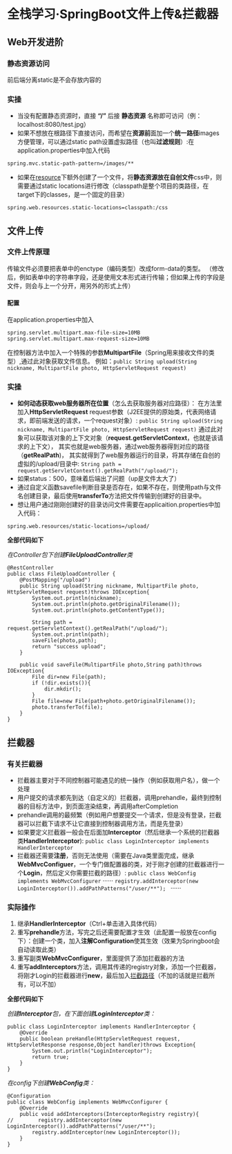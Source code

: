 # 全栈学习·SpringBoot文件上传&拦截器

## Web开发进阶
### 静态资源访问
前后端分离static是不会存放内容的
### 实操
- 当没有配置静态资源时，直接 **“/”** 后接 **静态资源** 名称即可访问（例：localhost:8080/test.jpg）
- 如果不想放在根路径下直接访问，而希望在**资源前**面加一个**统一路径**images方便管理，可以通过static path设置虚拟路径（也叫**过滤规则**）:在application.properties中加入代码
```
spring.mvc.static-path-pattern=/images/**
```
- 如果在<u>resource</u>下额外创建了一个文件，将**静态资源放在自创文件**css中，则需要通过static locations进行修改（classpath是整个项目的类路径，在target下的classes，是一个固定的目录）
```
spring.web.resources.static-locations=classpath:/css
```
## 文件上传
### 文件上传原理
传输文件必须要把表单中的enctype（编码类型）改成form-data的类型。
（修改后，例如表单中的字符串字段，还是使用文本形式进行传输；但如果上传的字段是文件，则会与上一个分开，用另外的形式上传）
#### 配置
在application.properties中加入
```
spring.servlet.multipart.max-file-size=10MB
spring.servlet.multipart.max-request-size=10MB
```
在控制器方法中加入一个特殊的参数**MultipartFile**（Spring用来接收文件的类型）,通过此对象获取文件信息。
例如：``` public String upload(String nickname, MultipartFile photo, HttpServletRequest request) ```
### 实操
- **如何动态获取web服务器所在位置**（怎么去获取服务器对应路径）：
  在方法里加入**HttpServletRequest** request参数（J2EE提供的原始类，代表网络请求，即前端发送的请求，一个request对象）: ```public String upload(String nickname, MultipartFile photo, HttpServletRequest request)```
  通过此对象可以获取该对象的上下文对象（**request.getServletContext**，也就是该请求的上下文），
  其实也就是web服务器，通过web服务器得到对应的路径（**getRealPath**)，
  其实就得到了web服务器运行的目录，将其存储在自创的虚拟的/upload/目录中:
  ``` String path = request.getServletContext().getRealPath("/upload/"); ```
- 如果status：500，意味着后端出了问题（up是文件太大了）
- 通过自定义函数savefile判断目录是否存在，如果不存在，则使用path与文件名创建目录，最后使用**transferTo**方法把文件传输到创建好的目录中。
- 想让用户通过刚刚创建好的目录访问文件需要在applicaition.properties中加入代码：
```
spring.web.resources/static-locations=/upload/ 
```
**全部代码如下**

*在Controller包下创建**FileUploadController**类*

```
@RestController
public class FileUploadController {
    @PostMapping("/upload")
    public String upload(String nickname, MultipartFile photo, HttpServletRequest request)throws IOException{
        System.out.println(nickname);
        System.out.println(photo.getOriginalFilename());
        System.out.println(photo.getContentType());

        String path = request.getServletContext().getRealPath("/upload/");
        System.out.println(path);
        saveFile(photo,path);
        return "success upload";
    }

    public void saveFile(MultipartFile photo,String path)throws IOException{
        File dir=new File(path);
        if (!dir.exists()){
            dir.mkdir();
        }
        File file=new File(path+photo.getOriginalFilename());
        photo.transferTo(file);
    }
}
```
## 拦截器
### 有关拦截器
- 拦截器主要对于不同控制器可能遇见的统一操作（例如获取用户名），做一个处理
- 用户提交的请求都先到达（自定义的）拦截器，调用prehandle，最终到控制器的目标方法中，到页面渲染结束，再调用afterCompletion
- prehandle调用的最频繁（例如用户想要提交一个请求，但是没有登录，拦截器可以拦截下请求不让它直接到控制器调用方法，而是先登录）
- 如果要定义拦截器一般会在后面加**Interceptor**（然后继承一个系统的拦截器类**HandlerInterceptor**):
``` public class LoginInterceptor implements HandlerInterceptor ```
- 拦截器还需要**注册**，否则无法使用（需要在Java类里面完成，继承**WebMvcConfiguer**，一个专门做配置器的类，对于刚才创建的拦截器进行一个**Login**，然后定义你需要拦截的路径）:
``` public class WebConfig implements WebMvcConfigurer ``` 
······
```registry.addInterceptor(new LoginInterceptor()).addPathPatterns("/user/**"); ```
······
### 实际操作
1. 继承**HandlerInterceptor**（Ctrl+单击进入具体代码）
2. 重写**prehandle**方法，写完之后还需要配置才生效（此配置一般放在config下）：创建一个类，加入**注解Configuration**使其生效（效果为Springboot会自动读取此类）
3. 重写副类**WebMvcConfigurer**，里面提供了添加拦截器的方法
4. 重写**addInterceptors**方法，调用其传递的registry对象，添加一个拦截器，将刚才Login的拦截器进行**new**，最后加入<u>拦截路径</u>（不加的话就是拦截所有，可以不加）

**全部代码如下**

*创建**Interceptor**包，在下面创建**LoginInterceptor**类：*

```
public class LoginInterceptor implements HandlerInterceptor {
    @Override
    public boolean preHandle(HttpServletRequest request, HttpServletResponse response,Object handler)throws Exception{
        System.out.println("LoginInterceptor");
        return true;
    }
}
```
*在config下创建**WebConfig**类：*

```
@Configuration
public class WebConfig implements WebMvcConfigurer {
    @Override
    public void addInterceptors(InterceptorRegistry registry){
//        registry.addInterceptor(new LoginInterceptor()).addPathPatterns("/user/**");
        registry.addInterceptor(new LoginInterceptor());
    }
}
```
